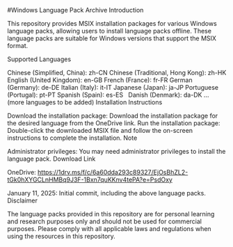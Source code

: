 #Windows Language Pack Archive
Introduction

This repository provides MSIX installation packages for various Windows language packs, allowing users to install language packs offline. These language packs are suitable for Windows versions that support the MSIX format.

Supported Languages

Chinese (Simplified, China): zh-CN
Chinese (Traditional, Hong Kong): zh-HK
English (United Kingdom): en-GB
French (France): fr-FR
German (Germany): de-DE
Italian (Italy): it-IT
Japanese (Japan): ja-JP
Portuguese (Portugal): pt-PT
Spanish (Spain): es-ES   
Danish (Denmark): da-DK
... (more languages to be added)
Installation Instructions

Download the installation package: Download the installation package for the desired language from the OneDrive link.
Run the installation package: Double-click the downloaded MSIX file and follow the on-screen instructions to complete the installation.
Note

Administrator privileges: You may need administrator privileges to install the language pack.
Download Link

OneDrive: https://1drv.ms/f/c/6a60dda293c89327/EjOsBhZL2-tGk0hXYGCLnHMBq9J3F-1Bxn7quKKnv4tePA?e=PsdOxy


January 11, 2025: Initial commit, including the above language packs.
Disclaimer

The language packs provided in this repository are for personal learning and research purposes only and should not be used for commercial purposes. Please comply with all applicable laws and regulations when using the resources in this repository.
